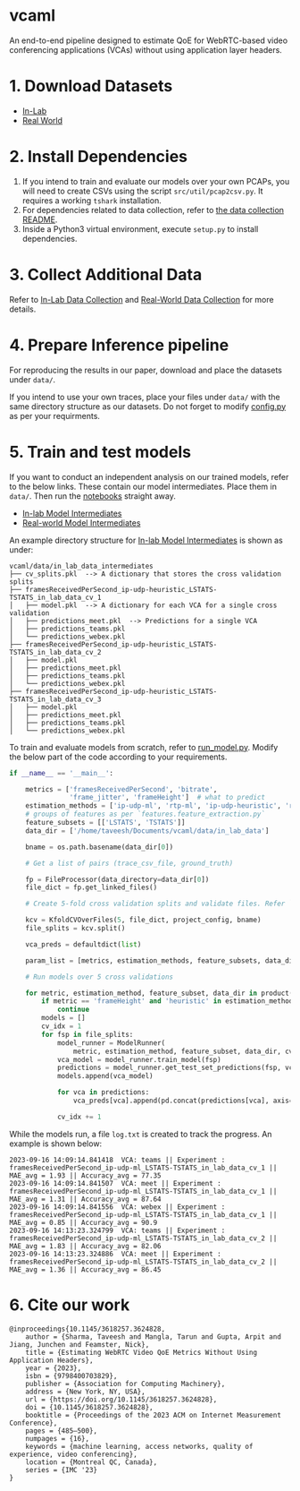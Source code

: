 vcaml
==============================

An end-to-end pipeline designed to estimate QoE for WebRTC-based video conferencing applications (VCAs) without using application layer headers.

# 1. Download Datasets

- [In-Lab](https://drive.google.com/file/d/1XmFqwCKzdJtYg7TQHS8gCvA5CeI_499P/view?usp=sharing)
- [Real World](https://drive.google.com/file/d/1kASPQlokHiUlhWry6I8qM-Hc0AvHz5eq/view?usp=sharing)

# 2. Install Dependencies

1. If you intend to train and evaluate our models over your own PCAPs, you will need to create CSVs using the script `src/util/pcap2csv.py`. It requires a working `tshark` installation.
2. For dependencies related to data collection, refer to [the data collection README](src/data/real-world/README.md).
3. Inside a Python3 virtual environment, execute `setup.py` to install dependencies.

# 3. Collect Additional Data

Refer to [In-Lab Data Collection](src/data/in-lab) and [Real-World Data Collection](src/data/real-world) for more details.

# 4. Prepare Inference pipeline

For reproducing the results in our paper, download and place the datasets under `data/`.

If you intend to use your own traces, place your files under `data/` with the same directory structure as our datasets. Do not forget to modify [config.py](src/models/config.py) as per your requirments.

# 5. Train and test models

If you want to conduct an independent analysis on our trained models, refer to the below links. These contain our model intermediates. Place them in `data/`. Then run the [notebooks](notebooks/) straight away.

- [In-lab Model Intermediates](https://drive.google.com/file/d/1w5zR-jAxcUNBAk23Q_YcuC5loOT2Ijr9/view?usp=sharing)
- [Real-world Model Intermediates](https://drive.google.com/file/d/1vnLC1Sw-v_ARnf9rePOqUcOR15DjNTgA/view?usp=sharing)

An example directory structure for [In-lab Model Intermediates](https://drive.google.com/file/d/1w5zR-jAxcUNBAk23Q_YcuC5loOT2Ijr9/view?usp=sharing) is shown as under:

```
vcaml/data/in_lab_data_intermediates  
├── cv_splits.pkl  --> A dictionary that stores the cross validation splits
├── framesReceivedPerSecond_ip-udp-heuristic_LSTATS-TSTATS_in_lab_data_cv_1
│   ├── model.pkl  --> A dictionary for each VCA for a single cross validation
│   ├── predictions_meet.pkl  --> Predictions for a single VCA
│   ├── predictions_teams.pkl
│   └── predictions_webex.pkl
├── framesReceivedPerSecond_ip-udp-heuristic_LSTATS-TSTATS_in_lab_data_cv_2
│   ├── model.pkl
│   ├── predictions_meet.pkl
│   ├── predictions_teams.pkl
│   └── predictions_webex.pkl
├── framesReceivedPerSecond_ip-udp-heuristic_LSTATS-TSTATS_in_lab_data_cv_3
│   ├── model.pkl
│   ├── predictions_meet.pkl
│   ├── predictions_teams.pkl
│   └── predictions_webex.pkl
```

To train and evaluate models from scratch, refer to [run_model.py](src/models/run_model.py). Modify the below part of the code according to your requirements.

```python
if __name__ == '__main__':

    metrics = ['framesReceivedPerSecond', 'bitrate',
               'frame_jitter', 'frameHeight']  # what to predict
    estimation_methods = ['ip-udp-ml', 'rtp-ml', 'ip-udp-heuristic', 'rtp-heuristic']  # how to predict
    # groups of features as per `features.feature_extraction.py`
    feature_subsets = [['LSTATS', 'TSTATS']]
    data_dir = ['/home/taveesh/Documents/vcaml/data/in_lab_data']

    bname = os.path.basename(data_dir[0])

    # Get a list of pairs (trace_csv_file, ground_truth)

    fp = FileProcessor(data_directory=data_dir[0])
    file_dict = fp.get_linked_files()

    # Create 5-fold cross validation splits and validate files. Refer `src/util/validator.py` for more details

    kcv = KfoldCVOverFiles(5, file_dict, project_config, bname)
    file_splits = kcv.split()

    vca_preds = defaultdict(list)

    param_list = [metrics, estimation_methods, feature_subsets, data_dir]

    # Run models over 5 cross validations

    for metric, estimation_method, feature_subset, data_dir in product(*param_list):
        if metric == 'frameHeight' and 'heuristic' in estimation_method:
            continue
        models = []
        cv_idx = 1
        for fsp in file_splits:
            model_runner = ModelRunner(
                metric, estimation_method, feature_subset, data_dir, cv_idx)
            vca_model = model_runner.train_model(fsp)
            predictions = model_runner.get_test_set_predictions(fsp, vca_model)
            models.append(vca_model)

            for vca in predictions:
                vca_preds[vca].append(pd.concat(predictions[vca], axis=0))

            cv_idx += 1
```

While the models run, a file `log.txt` is created to track the progress. An example is shown below:

```
2023-09-16 14:09:14.841418	VCA: teams || Experiment : framesReceivedPerSecond_ip-udp-ml_LSTATS-TSTATS_in_lab_data_cv_1 || MAE_avg = 1.93 || Accuracy_avg = 77.35
2023-09-16 14:09:14.841507	VCA: meet || Experiment : framesReceivedPerSecond_ip-udp-ml_LSTATS-TSTATS_in_lab_data_cv_1 || MAE_avg = 1.31 || Accuracy_avg = 87.64
2023-09-16 14:09:14.841556	VCA: webex || Experiment : framesReceivedPerSecond_ip-udp-ml_LSTATS-TSTATS_in_lab_data_cv_1 || MAE_avg = 0.85 || Accuracy_avg = 90.9
2023-09-16 14:13:23.324799	VCA: teams || Experiment : framesReceivedPerSecond_ip-udp-ml_LSTATS-TSTATS_in_lab_data_cv_2 || MAE_avg = 1.83 || Accuracy_avg = 82.06
2023-09-16 14:13:23.324886	VCA: meet || Experiment : framesReceivedPerSecond_ip-udp-ml_LSTATS-TSTATS_in_lab_data_cv_2 || MAE_avg = 1.36 || Accuracy_avg = 86.45
```

# 6. Cite our work

```
@inproceedings{10.1145/3618257.3624828,
    author = {Sharma, Taveesh and Mangla, Tarun and Gupta, Arpit and Jiang, Junchen and Feamster, Nick},
    title = {Estimating WebRTC Video QoE Metrics Without Using Application Headers},
    year = {2023},
    isbn = {9798400703829},
    publisher = {Association for Computing Machinery},
    address = {New York, NY, USA},
    url = {https://doi.org/10.1145/3618257.3624828},
    doi = {10.1145/3618257.3624828},
    booktitle = {Proceedings of the 2023 ACM on Internet Measurement Conference},
    pages = {485–500},
    numpages = {16},
    keywords = {machine learning, access networks, quality of experience, video conferencing},
    location = {Montreal QC, Canada},
    series = {IMC '23}
}
```